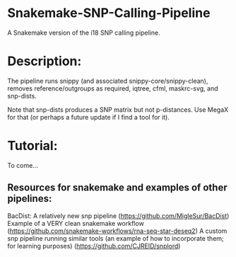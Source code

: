 # Snakemake-SNP-Calling-Pipeline
A Snakemake version of the i18 SNP calling pipeline.

# Description:
The pipeline runs snippy (and associated snippy-core/snippy-clean), removes reference/outgroups as required, iqtree, cfml, maskrc-svg, and snp-dists.

Note that snp-dists produces a SNP matrix but not p-distances. Use MegaX for that (or perhaps a future update if I find a tool for it).

# Tutorial:
To come...


## Resources for snakemake and examples of other pipelines:
BacDist: A relatively new snp pipeline (https://github.com/MigleSur/BacDist)
Example of a VERY clean snakemake workflow (https://github.com/snakemake-workflows/rna-seq-star-deseq2)
A custom snp pipeline running similar tools (an example of how to incorporate them; for learning purposes) (https://github.com/CJREID/snplord)

